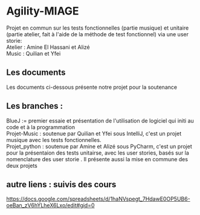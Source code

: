 # Agility-MIAGE

Projet en commun sur les tests fonctionnelles (partie musique) et unitaire (partie atelier, fait à l'aide de la méthode de test fonctionnel) via une user storie: <br>
Atelier : Amine El Hassani et Alizé <br>
Music : Quilian et Yfei<br>

## Les documents
Les documents ci-dessous présente notre projet pour la soutenance <br>



## Les branches :
BlueJ := premier essaie et présentation de l'utilisation de logiciel qui initi au code et à la programmation  <br>
Projet-Music : soutenue par Quilian et Yfei sous IntelliJ, c'est un projet musique avec les tests fonctionnelles.<br>
Projet_python : soutenue par Amine et Alizé sous PyCharm, c'est un projet pour la présentaion des tests unitairse, avec les user stories, basés sur la nomenclature des user storie . Il présente aussi la mise en commune des deux projets <br>


## autre liens : suivis des cours
https://docs.google.com/spreadsheets/d/1haNVspegt_7HdawE0OP5UB6-oeBan_zV6hYLheX6Lxo/edit#gid=0
